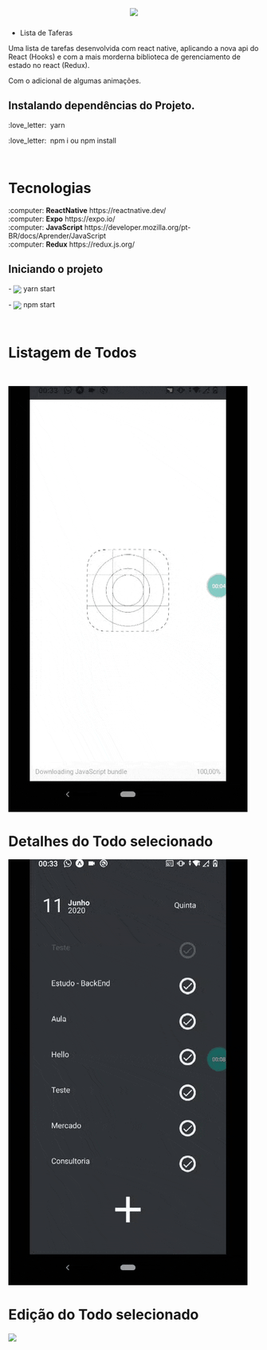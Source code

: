 
<h1 align="center">
  <img align="center" width="auto" src="https://i.ytimg.com/vi/Rl8kSCZoXEk/maxresdefault.jpg">
</h1>


- Lista de Taferas 

Uma lista de tarefas desenvolvida com react native, aplicando a nova api do React (Hooks) e com a mais morderna biblioteca de gerenciamento de estado no react (Redux).

Com o adicional de algumas animações.
<br/>
<h2>Instalando dependências do Projeto.</h2>
<p>:love_letter:&nbsp yarn</p>
<p>:love_letter:&nbsp npm i ou npm install</p>
<br/>
<h1>Tecnologias</h1>
:computer:&nbsp<strong>ReactNative</strong>  https://reactnative.dev/
<br/>
:computer:&nbsp<strong>Expo</strong> https://expo.io/
<br/>
:computer:&nbsp<strong>JavaScript</strong>  https://developer.mozilla.org/pt-BR/docs/Aprender/JavaScript
<br/>
:computer:&nbsp<strong>Redux</strong>  https://redux.js.org/
<br/>
<h2>Iniciando o projeto</h2>
<p>- <img align="center" width="50" heigth="50" src="https://ik.imagekit.io/jbqhfxwn5t/67b2a9ba5e85822f237caae92111e938_PdQzdLmdkJ.gif"> yarn start</p>
<p>- <img align="center" width="50" heigth="50" src="https://ik.imagekit.io/jbqhfxwn5t/67b2a9ba5e85822f237caae92111e938_PdQzdLmdkJ.gif"> npm start</p>
<br/>
<h1>Listagem de Todos</h1> <br/>

![Alt text](read-me/list.gif?raw=true "Title")

<h1>Detalhes do Todo selecionado</h1

 ![Alt text](read-me/detalhes.gif?raw=true "Title")

<h1>Edição do Todo selecionado</h1 <br/>
<img align="center" width="auto" src="https://ik.imagekit.io/jbqhfxwn5t/edicao_rifVRAhlAL.gif">
